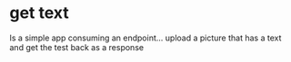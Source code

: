 # get text

Is a simple app consuming an endpoint... upload a picture that has a text and get the test back as a response
